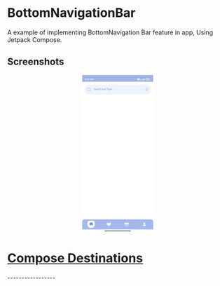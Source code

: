 # BottomNavigationBar
A example of implementing BottomNavigation Bar feature in app,
Using Jetpack Compose.

Screenshots
-----------------
<p align="center">
<img src="/images/Img_1.jpg" width="32%"/>
</p>


<h1> 
   <a href="https://composedestinations.rafaelcosta.xyz">Compose Destinations</a>
</h1>
-----------------
